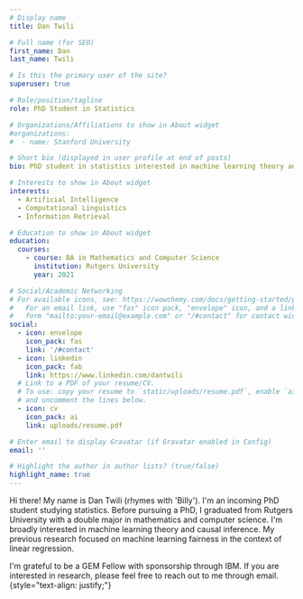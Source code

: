 ```yaml
---
# Display name
title: Dan Twili

# Full name (for SEO)
first_name: Dan
last_name: Twili

# Is this the primary user of the site?
superuser: true

# Role/position/tagline
role: PhD Student in Statistics

# Organizations/Affiliations to show in About widget
#organizations:
#  - name: Stanford University

# Short bio (displayed in user profile at end of posts)
bio: PhD student in statistics interested in machine learning theory and causal inference.

# Interests to show in About widget
interests:
  - Artificial Intelligence
  - Computational Linguistics
  - Information Retrieval

# Education to show in About widget
education:
  courses:
    - course: BA in Mathematics and Computer Science
      institution: Rutgers University
      year: 2021

# Social/Academic Networking
# For available icons, see: https://wowchemy.com/docs/getting-started/page-builder/#icons
#   For an email link, use "fas" icon pack, "envelope" icon, and a link in the
#   form "mailto:your-email@example.com" or "/#contact" for contact widget.
social:
  - icon: envelope
    icon_pack: fas
    link: '/#contact'
  - icon: linkedin
    icon_pack: fab
    link: https://www.linkedin.com/dantwili
  # Link to a PDF of your resume/CV.
  # To use: copy your resume to `static/uploads/resume.pdf`, enable `ai` icons in `params.yaml`,
  # and uncomment the lines below.
  - icon: cv
    icon_pack: ai
    link: uploads/resume.pdf

# Enter email to display Gravatar (if Gravatar enabled in Config)
email: ''

# Highlight the author in author lists? (true/false)
highlight_name: true
---
```


Hi there! My name is Dan Twili (rhymes with 'Billy'). I'm an incoming PhD student studying statistics. Before pursuing a PhD, I graduated from Rutgers University with a double major in mathematics and computer science. I'm broadly interested in machine learning theory and causal inference. My previous research focused on machine learning fairness in the context of linear regression.

I'm grateful to be a GEM Fellow with sponsorship through IBM. If you are interested in research, please feel free to reach out to me through email.
{style="text-align: justify;"}
